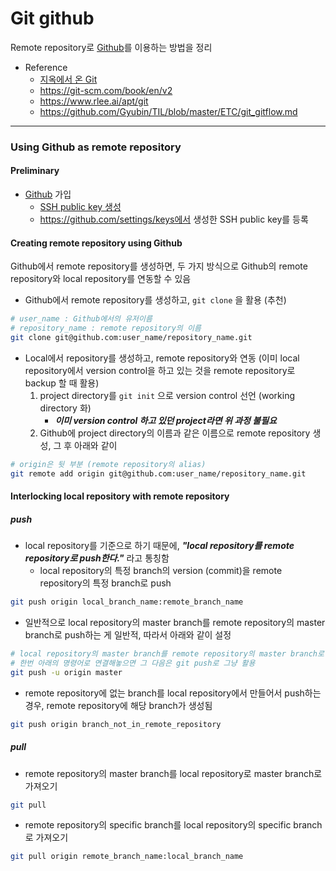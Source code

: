 # Git github
Remote repository로 [Github](https://github.com/)를 이용하는 방법을 정리

* Reference
	+ [지옥에서 온 Git](https://opentutorials.org/module/2676) 
	+ https://git-scm.com/book/en/v2
	+ https://www.rlee.ai/apt/git
	+ https://github.com/Gyubin/TIL/blob/master/ETC/git_gitflow.md
---

### Using Github as remote repository
#### Preliminary
* [Github](https://github.com/) 가입
	+ [SSH public key 생성](https://git-scm.com/book/ko/v1/Git-%EC%84%9C%EB%B2%84-SSH-%EA%B3%B5%EA%B0%9C%ED%82%A4-%EB%A7%8C%EB%93%A4%EA%B8%B0)
	+ https://github.com/settings/keys에서 생성한 SSH public key를 등록

#### Creating remote repository using Github
Github에서 remote repository를 생성하면, 두 가지 방식으로 Github의 remote repository와 local repository를 연동할 수 있음

* Github에서 remote repository를 생성하고, `git clone` 을 활용 (추천)

```bash
# user_name : Github에서의 유저이름
# repository_name : remote repository의 이름
git clone git@github.com:user_name/repository_name.git
```

* Local에서 repository를 생성하고, remote repository와 연동 (이미 local repository에서 version control을 하고 있는 것을 remote repository로 backup 할 때 활용)
	1. project directory를 `git init` 으로 version control 선언 (working directory 화)
		- ***이미 version control 하고 있던 project라면 위 과정 불필요***
	2. Github에 project directory의 이름과 같은 이름으로 remote repository 생성, 그 후 아래와 같이

```bash
# origin은 뒷 부분 (remote repository의 alias)
git remote add origin git@github.com:user_name/repository_name.git
```

#### Interlocking local repository with remote repository
##### push
* local repository를 기준으로 하기 때문에, ***"local repository를 remote repository로 push한다."*** 라고 통칭함
	+ local repository의 특정 branch의 version (commit)을 remote repository의 특정 branch로 push

```bash
git push origin local_branch_name:remote_branch_name
```

* 일반적으로 local repository의 master branch를 remote repository의 master branch로 push하는 게 일반적, 따라서 아래와 같이 설정

```bash
# local repository의 master branch를 remote repository의 master branch로 push하는 경우에는
# 한번 아래의 명령어로 연결해놓으면 그 다음은 git push로 그냥 활용 
git push -u origin master
```

* remote repository에 없는 branch를 local repository에서 만들어서 push하는 경우, remote repository에 해당 branch가 생성됨

```bash
git push origin branch_not_in_remote_repository
```

##### pull
* remote repository의 master branch를 local repository로 master branch로 가져오기

```bash
git pull
```

* remote repository의 specific branch를 local repository의 specific branch로 가져오기

```bash
git pull origin remote_branch_name:local_branch_name
```